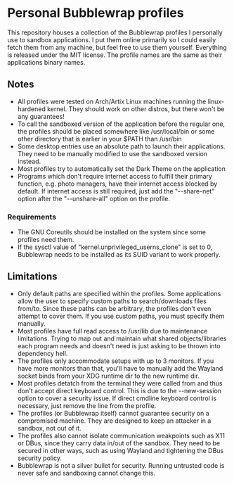 # Personal Bubblewrap profiles
This repository houses a collection of the Bubblewrap profiles I personally use
to sandbox applications. I put them online primarily so I could easily fetch them
from any machine, but feel free to use them yourself. Everything is released under
the MIT license. The profile names are the same as their applications binary names.

## Notes
- All profiles were tested on Arch/Artix Linux machines running the linux-hardened
kernel. They should work on other distros, but there won't be any guarantees!
- To call the sandboxed version of the application before the regular one, the profiles
should be placed somewhere like /usr/local/bin or some other directory that is earlier
in your $PATH than /usr/bin
- Some desktop entries use an absolute path to launch their applications. They need to
be manually modified to use the sandboxed version instead.
- Most profiles try to automatically set the Dark Theme on the application
- Programs which don't require internet access to fulfill their primary function,
e.g. photo managers, have their internet access blocked by default. If internet access
is still required, just add the "--share-net" option after the "--unshare-all"
option on the profile.

### Requirements
- The GNU Coreutils should be installed on the system since some profiles need them.
- If the sysctl value of "kernel.unprivileged_userns_clone" is set to 0, Bubblewrap
needs to be installed as its SUID variant to work properly.

## Limitations
- Only default paths are specified within the profiles. Some applications allow the user
to specify custom paths to search/downloads files from/to. Since these paths
can be arbitrary, the profiles don't even attempt to cover them. If you use custom
paths, you must specify them manually.
- Most profiles have full read access to /usr/lib due to maintenance limitations.
Trying to map out and maintain what shared objects/libraries each program needs and
doesn't need is just asking to be thrown into dependency hell.
- The profiles only accommodate setups with up to 3 monitors. If you have more
monitors than that, you'll have to manually add the Wayland socket binds from your
XDG runtime dir to the new runtime dir.
- Most profiles detatch from the terminal they were called from and thus don't accept
direct keyboard control. This is due to the --new-session option to cover a security
issue. If direct cmdline keyboard control is necessary, just remove the line from
the profile.
- The profiles (or Bubblewrap itself) cannot guarantee security on a compromised
machine. They are designed to keep an attacker in a sandbox, not out of it.
- The profiles also cannot isolate communication weakpoints such as X11 or DBus, since
they carry data in/out of the sandbox. They need to be secured in other ways, such as
using Wayland and tightening the DBus security policy.
- Bubblewrap is not a silver bullet for security. Running untrusted code is never
safe and sandboxing cannot change this.
